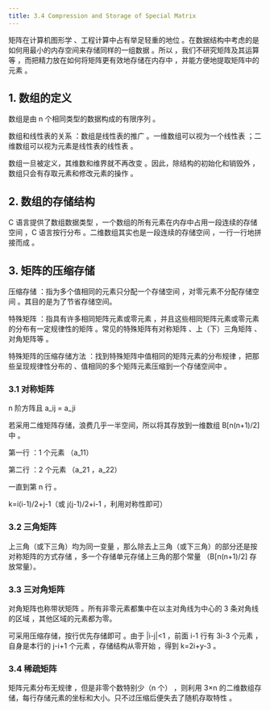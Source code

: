 ```yaml
---
title: 3.4 Compression and Storage of Special Matrix
---
```


矩阵在计算机图形学 、工程计算中占有举足轻重的地位 。在数据结构中考虑的是如何用最小的内存空间来存储同样的一组数据 。所以 ，我们不研究矩阵及其运算等 ，而把精力放在如何将矩阵更有效地存储在内存中 ，并能方便地提取矩阵中的元素 。

## 1. 数组的定义

数组是由 n 个相同类型的数据构成的有限序列 。

数组和线性表的关系 ：数组是线性表的推广 。一维数组可以视为一个线性表 ；二维数组可以视为元素是线性表的线性表 。

数组一旦被定义，其维数和维界就不再改变 。因此，除结构的初始化和销毁外 ，数组只会有存取元素和修改元素的操作 。

## 2. 数组的存储结构

C 语言提供了数组数据类型 ，一个数组的所有元素在内存中占用一段连续的存储空间 ，C 语言按行分布 。二维数组其实也是一段连续的存储空间 ，一行一行地拼接而成 。

## 3. 矩阵的压缩存储

压缩存储 ：指为多个值相同的元素只分配一个存储空间 ，对零元素不分配存储空间 。其目的是为了节省存储空间。

特殊矩阵 ：指具有许多相同矩阵元素或零元素 ，并且这些相同矩阵元素或零元素的分布有一定规律性的矩阵 。常见的特殊矩阵有对称矩阵 、上（下）三角矩阵 、对角矩阵等 。

特殊矩阵的压缩存储方法 ：找到特殊矩阵中值相同的矩阵元素的分布规律 ，把那些呈现规律性分布的 、值相同的多个矩阵元素压缩到一个存储空间中 。

### 3.1 对称矩阵

n 阶方阵且 a_ij = a_ji

若采用二维矩阵存储，浪费几乎一半空间，所以将其存放到一维数组 B[n(n+1)/2] 中 。

第一行 ：1 个元素 （a_11）

第二行 ：2 个元素 （a_21 ，a_22）

一直到第 n 行 。

k=i(i-1)/2+j-1（或 j(j-1)/2+i-1 ，利用对称性即可）

### 3.2 三角矩阵

上三角（或下三角）均为同一变量 ，那么除去上三角（或下三角）的部分还是按对称矩阵的方式存储 ，多一个存储单元存储上三角的那个常量 （B[n(n+1)/2] 存放常量）。

### 3.3 三对角矩阵

对角矩阵也称带状矩阵 。所有非零元素都集中在以主对角线为中心的 3 条对角线的区域 ，其他区域的元素都为零。

可采用压缩存储，按行优先存储即可 。由于 \|i-j\|<1 ，前面 i-1 行有 3i-3 个元素 ，自身是本行的 j-i+1 个元素 ，存储结构从零开始 ，得到 k=2i+y-3 。

### 3.4 稀疏矩阵

矩阵元素分布无规律 ，但是非零个数特别少（n 个） ，则利用 3×n 的二维数组存储，每行存储元素的坐标和大小。只不过压缩后便失去了随机存取特性 。 